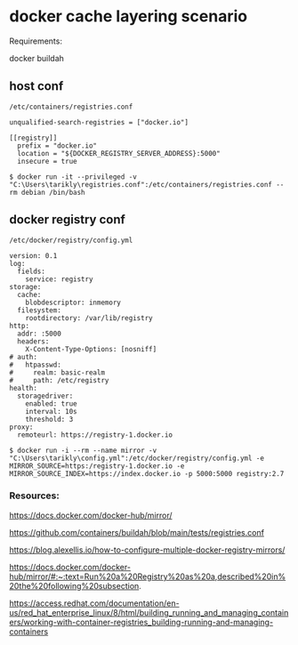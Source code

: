 # docker cache layering scenario

Requirements:

docker
buildah


## host conf

`/etc/containers/registries.conf`
```
unqualified-search-registries = ["docker.io"]

[[registry]]
  prefix = "docker.io"
  location = "${DOCKER_REGISTRY_SERVER_ADDRESS}:5000"
  insecure = true
```

`$ docker run -it --privileged -v "C:\Users\tarikly\registries.conf":/etc/containers/registries.conf --rm debian /bin/bash`


## docker registry conf 


`/etc/docker/registry/config.yml`
```
version: 0.1
log:
  fields:
    service: registry
storage:
  cache:
    blobdescriptor: inmemory
  filesystem:
    rootdirectory: /var/lib/registry
http:
  addr: :5000
  headers:
    X-Content-Type-Options: [nosniff]
# auth:
#   htpasswd:
#     realm: basic-realm
#     path: /etc/registry
health:
  storagedriver:
    enabled: true
    interval: 10s
    threshold: 3
proxy:
  remoteurl: https://registry-1.docker.io
```


`$ docker run -i --rm --name mirror -v "C:\Users\tarikly\config.yml":/etc/docker/registry/config.yml -e MIRROR_SOURCE=https:/registry-1.docker.io -e MIRROR_SOURCE_INDEX=https://index.docker.io -p 5000:5000 registry:2.7`


### Resources:

https://docs.docker.com/docker-hub/mirror/

https://github.com/containers/buildah/blob/main/tests/registries.conf

https://blog.alexellis.io/how-to-configure-multiple-docker-registry-mirrors/

https://docs.docker.com/docker-hub/mirror/#:~:text=Run%20a%20Registry%20as%20a,described%20in%20the%20following%20subsection.

https://access.redhat.com/documentation/en-us/red_hat_enterprise_linux/8/html/building_running_and_managing_containers/working-with-container-registries_building-running-and-managing-containers
